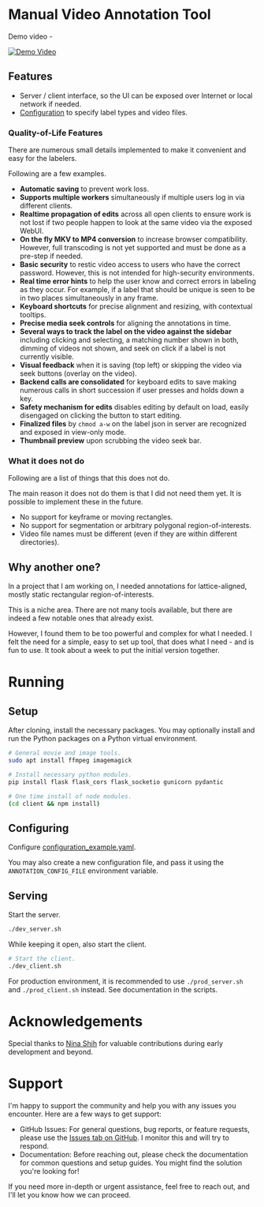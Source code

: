# Manual Video Annotation Tool

Demo video -

[![Demo Video](https://img.youtube.com/vi/r6EBCOaYuEo/0.jpg)](https://youtu.be/r6EBCOaYuEo)

## Features

- Server / client interface, so the UI can be exposed over Internet or local network if needed.
- [Configuration](./configuration_example.yaml) to specify label types and video files.

### Quality-of-Life Features

There are numerous small details implemented to make it convenient and easy for the labelers.

Following are a few examples.

- **Automatic saving** to prevent work loss.
- **Supports multiple workers** simultaneously if multiple users log in via different clients.
- **Realtime propagation of edits** across all open clients to ensure work is not lost if two people happen to look at the same video via the exposed WebUI.
- **On the fly MKV to MP4 conversion** to increase browser compatibility. However, full transcoding is not yet supported and must be done as a pre-step if needed.
- **Basic security** to restic video access to users who have the correct password. However, this is not intended for high-security environments.
- **Real time error hints** to help the user know and correct errors in labeling as they occur. For example, if a label that should be unique is seen to be in two places simultaneously in any frame.
- **Keyboard shortcuts** for precise alignment and resizing, with contextual tooltips.
- **Precise media seek controls** for aligning the annotations in time.
- **Several ways to track the label on the video against the sidebar** including clicking and selecting, a matching number shown in both, dimming of videos not shown, and seek on click if a label is not currently visible.
- **Visual feedback** when it is saving (top left) or skipping the video via seek buttons (overlay on the video).
- **Backend calls are consolidated** for keyboard edits to save making numerous calls in short succession if user presses and holds down a key.
- **Safety mechanism for edits** disables editing by default on load, easily disengaged on clicking the button to start editing.
- **Finalized files** by `chmod a-w` on the label json in server are recognized and exposed in view-only mode.
- **Thumbnail preview** upon scrubbing the video seek bar.

### What it does not do

Following are a list of things that this does not do.

The main reason it does not do them is that I did not need them yet. It is possible to implement these in the future.

- No support for keyframe or moving rectangles.
- No support for segmentation or arbitrary polygonal region-of-interests.
- Video file names must be different (even if they are within different directories).

## Why another one?

In a project that I am working on, I needed annotations for lattice-aligned, mostly static rectangular region-of-interests.

This is a niche area. There are not many tools available, but there are indeed a few notable ones that already exist.

However, I found them to be too powerful and complex for what I needed. I felt the need for a simple, easy to set up tool, that does what I need - and is fun to use. It took about a week to put the initial version together.

# Running

## Setup

After cloning, install the necessary packages. You may optionally install and run the Python packages on a Python virtual environment.

```sh
# General movie and image tools.
sudo apt install ffmpeg imagemagick

# Install necessary python modules.
pip install flask flask_cors flask_socketio gunicorn pydantic

# One time install of node modules.
(cd client && npm install)
```

## Configuring

Configure [configuration_example.yaml](./configuration_example.yaml).

You may also create a new configuration file, and pass it using the `ANNOTATION_CONFIG_FILE` environment variable.

## Serving

Start the server.
```sh
./dev_server.sh
```

While keeping it open, also start the client.
```sh
# Start the client.
./dev_client.sh
```

For production environment, it is recommended to use `./prod_server.sh` and `./prod_client.sh` instead. See documentation in the scripts.

# Acknowledgements

Special thanks to [Nina Shih](https://github.com/nasocializes) for valuable contributions during early development and beyond.

# Support

I'm happy to support the community and help you with any issues you encounter. Here are a few ways to get support:

- GitHub Issues: For general questions, bug reports, or feature requests, please use the [Issues tab on GitHub](https://github.com/hirak99/video-annotator/issues). I monitor this and will try to respond.
- Documentation: Before reaching out, please check the documentation for common questions and setup guides. You might find the solution you're looking for!

If you need more in-depth or urgent assistance, feel free to reach out, and I'll let you know how we can proceed.

